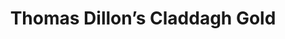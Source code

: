 ---
title: "Thomas Dillon’s Claddagh Gold"
url: /galway/thomas-dillons-claddagh-gold/
shop: jewelry
---